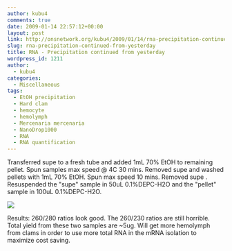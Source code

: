 ```yaml
---
author: kubu4
comments: true
date: 2009-01-14 22:57:12+00:00
layout: post
link: http://onsnetwork.org/kubu4/2009/01/14/rna-precipitation-continued-from-yesterday/
slug: rna-precipitation-continued-from-yesterday
title: RNA - Precipitation continued from yesterday
wordpress_id: 1211
author:
  - kubu4
categories:
  - Miscellaneous
tags:
  - EtOH precipitation
  - Hard clam
  - hemocyte
  - hemolymph
  - Mercenaria mercenaria
  - NanoDrop1000
  - RNA
  - RNA quantification
---
```


Transferred supe to a fresh tube and added 1mL 70% EtOH to remaining pellet. Spun samples max speed @ 4C 30 mins. Removed supe and washed pellets with 1mL 70% EtOH. Spun max speed 10 mins. Removed supe . Resuspended the "supe" sample in 50uL 0.1%DEPC-H2O and the "pellet" sample in 100uL 0.1%DEPC-H2O.

![](http://eagle.fish.washington.edu/Arabidopsis/RNA%20Spec%20Readings/20090114%20RNA%20SJW.png)

Results: 260/280 ratios look good. The 260/230 ratios are still horrible. Total yield from these two samples are ~5ug. Will get more hemolymph from clams in order to use more total RNA in the mRNA isolation to maximize cost saving.
